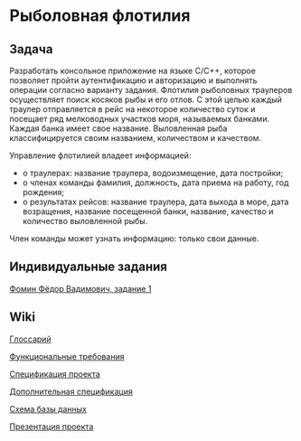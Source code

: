 # Рыболовная флотилия

## Задача
Разработать консольное приложение на языке С/С++, которое позволяет пройти аутентификацию и авторизацию и выполнять операции согласно варианту задания.
Флотилия рыболовных траулеров осуществляет поиск косяков рыбы и его отлов. С этой целью каждый траулер отправляется в рейс на некоторое количество суток и посещает ряд мелководных участков моря, называемых банками. Каждая банка имеет свое название. Выловленная рыба классифицируется своим названием, количеством и качеством.

Управление флотилией владеет информацией:

- о траулерах: название траулера, водоизмещение, дата постройки;
- о членах команды фамилия, должность, дата приема на работу, год рождения;
- о результатах рейсов: название траулера, дата выхода в море, дата возращения, название посещенной банки, название, качество и количество выловленной рыбы.

Член команды может узнать информацию: только свои данные.

## Индивидуальные задания

[Фомин Фёдор Вадимович, задание 1](https://kotionolik.github.io/Test/individual_fomin.html)

## Wiki

[Глоссарий](https://github.com/fpmi-tp2025/tpmp-gr11b-lab4-kefirchik/wiki/%D0%9F%D1%80%D0%B5%D0%B7%D0%B5%D0%BD%D1%82%D0%B0%D1%86%D0%B8%D1%8F-%D0%BF%D1%80%D0%BE%D0%B5%D0%BA%D1%82%D0%B0)

[Функциональные требования](https://github.com/fpmi-tp2025/tpmp-gr11b-lab4-kefirchik/wiki/%D0%A4%D1%83%D0%BD%D0%BA%D1%86%D0%B8%D0%BE%D0%BD%D0%B0%D0%BB%D1%8C%D0%BD%D1%8B%D0%B5-%D1%82%D1%80%D0%B5%D0%B1%D0%BE%D0%B2%D0%B0%D0%BD%D0%B8%D1%8F)

[Спецификация проекта](https://github.com/fpmi-tp2025/tpmp-gr11b-lab4-kefirchik/wiki/%D0%A1%D0%BF%D0%B5%D1%86%D0%B8%D1%84%D0%B8%D0%BA%D0%B0%D1%86%D0%B8%D1%8F-%D0%BF%D1%80%D0%BE%D0%B5%D0%BA%D1%82%D0%B0)

[Дополнительная спецификация](https://github.com/fpmi-tp2025/tpmp-gr11b-lab4-kefirchik/wiki/%D0%94%D0%BE%D0%BF%D0%BE%D0%BB%D0%BD%D0%B8%D1%82%D0%B5%D0%BB%D1%8C%D0%BD%D0%B0%D1%8F-%D1%81%D0%BF%D0%B5%D1%86%D0%B8%D1%84%D0%B8%D0%BA%D0%B0%D1%86%D0%B8%D1%8F)

[Схема базы данных](https://github.com/fpmi-tp2025/tpmp-gr11b-lab4-kefirchik/wiki/%D0%A1%D1%85%D0%B5%D0%BC%D0%B0-%D0%B1%D0%B0%D0%B7%D1%8B-%D0%B4%D0%B0%D0%BD%D0%BD%D1%8B%D1%85)

[Презентация проекта](https://github.com/fpmi-tp2025/tpmp-gr11b-lab4-kefirchik/wiki/%D0%9F%D1%80%D0%B5%D0%B7%D0%B5%D0%BD%D1%82%D0%B0%D1%86%D0%B8%D1%8F-%D0%BF%D1%80%D0%BE%D0%B5%D0%BA%D1%82%D0%B0)

